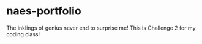 # naes-portfolio
The inklings of genius never end to surprise me! This is Challenge 2 for my coding class!
